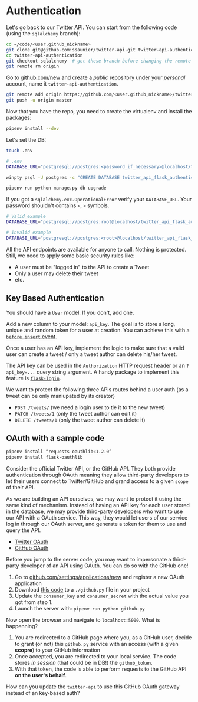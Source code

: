 # Authentication

Let's go back to our Twitter API. You can start from the following code (using the `sqlalchemy` branch):

```bash
cd ~/code/<user.github_nickname>
git clone git@github.com:ssaunier/twitter-api.git twitter-api-authentication
cd twitter-api-authentication
git checkout sqlalchemy  # get these branch before changing the remote
git remote rm origin
```

Go to [github.com/new](https://github.com/new) and create a _public_ repository under your _personal_ account, name it `twitter-api-authentication`.

```bash
git remote add origin https://github.com/<user.github_nickname>/twitter-api-authentication.git
git push -u origin master
```

Now that you have the repo, you need to create the virtualenv and install the packages:

```bash
pipenv install --dev
```

Let's set the DB:

```bash
touch .env
```

```bash
# .env
DATABASE_URL="postgresql://postgres:<password_if_necessary>@localhost/twitter_api_flask_authentication"
```

```bash
winpty psql -U postgres -c "CREATE DATABASE twitter_api_flask_authentication"

pipenv run python manage.py db upgrade
```

If you got a `sqlalchemy.exc.OperationalError` verify your `DATABASE_URL`. Your password shouldn't contains `<`, `>` symbols.

```bash
# Valid example
DATABASE_URL="postgresql://postgres:root@localhost/twitter_api_flask_authentication"

# Invalid example
DATABASE_URL="postgresql://postgres:<root>@localhost/twitter_api_flask_authentication"
```

All the API endpoints are available for anyone to call. Nothing is protected. Still, we need to apply some basic security rules like:

- A user must be "logged in" to the API to create a Tweet
- Only a user may delete their tweet
- etc.

## Key Based Authentication

You should have a `User` model. If you don't, add one.

Add a new column to your model: `api_key`. The goal is to store a long, unique and random token for a user at creation. You can achieve this with a [`before_insert` event](https://stackoverflow.com/a/12513904/197944).

Once a user has an API key, implement the logic to make sure that a valid user can create a tweet / only a tweet author can delete his/her tweet.

The API key can be used in the `Authorization` HTTP request header or an `?api_key=...` query string argument. A handy package to implement this feature is [`flask-login`](https://flask-login.readthedocs.io/en/latest/).

We want to protect the following three APIs routes behind a user auth (as a tweet can be only maniupated by its creator)

- `POST /tweets/` (we need a login user to tie it to the new tweet)
- `PATCH /tweets/1` (only the tweet author can edit it)
- `DELETE /tweets/1` (only the tweet author can delete it)


## OAuth with a sample code

```bash
pipenv install “requests-oauthlib<1.2.0”
pipenv install flask-oauthlib
```

Consider the official Twitter API, or the GitHub API. They both provide authentication through OAuth meaning they allow third-party developers to let their users connect to Twitter/GitHub and grand access to a given `scope` of their API.

As we are building an API ourselves, we may want to protect it using the same kind of mechanism. Instead of having an API key for each user stored in the database, we may provide third-party developers who want to use our API with a OAuth service. This way, they would let users of our service log in through our OAuth server, and generate a token for them to use and query the API.

- [Twitter OAuth](https://developer.twitter.com/en/docs/basics/authentication/overview/oauth.html)
- [GitHub OAuth](https://developer.github.com/apps/building-oauth-apps/)

Before you jump to the server code, you may want to impersonate a third-party developer of an API using OAuth. You can do so with the GitHub one!

1. Go to [github.com/settings/applications/new](https://github.com/settings/applications/new) and register a new OAuth application
1. Download [this code](https://github.com/lepture/flask-oauthlib/blob/master/example/github.py) to a `./github.py` file in your project
1. Update the `consumer_key` and `consumer_secret` with the actual value you got from step 1.
1. Launch the server with: `pipenv run python github.py`

Now open the browser and navigate to `localhost:5000`. What is happenning?

1. You are redirected to a GitHub page where you, as a GitHub user, decide to grant (or not) this `github.py` service with an access (with a given **scopre**) to your GitHub information
1. Once accepted, you are redirected to your local service. The code stores _in session_ (that could be in DB!) the `github_token`.
1. With that token, the code is able to perform requests to the GitHub API **on the user's behalf**.

How can you update the `twitter-api` to use this GitHub OAuth gateway instead of an key-based auth?
